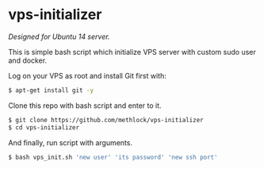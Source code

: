 # vps-initializer
*Designed for Ubuntu 14 server.*

This is simple bash script which initialize VPS server with custom sudo user and docker.

Log on your VPS as root and install Git first with: 
```bash
$ apt-get install git -y
```
Clone this repo with bash script and enter to it.
```bash
$ git clone https://github.com/methlock/vps-initializer
$ cd vps-initializer
```
And finally, run script with arguments.
```bash
$ bash vps_init.sh 'new user' 'its password' 'new ssh port'
```

